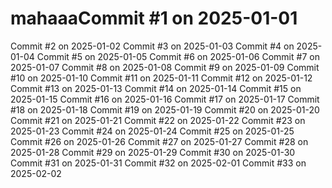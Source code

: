 # mahaaaCommit #1 on 2025-01-01
Commit #2 on 2025-01-02
Commit #3 on 2025-01-03
Commit #4 on 2025-01-04
Commit #5 on 2025-01-05
Commit #6 on 2025-01-06
Commit #7 on 2025-01-07
Commit #8 on 2025-01-08
Commit #9 on 2025-01-09
Commit #10 on 2025-01-10
Commit #11 on 2025-01-11
Commit #12 on 2025-01-12
Commit #13 on 2025-01-13
Commit #14 on 2025-01-14
Commit #15 on 2025-01-15
Commit #16 on 2025-01-16
Commit #17 on 2025-01-17
Commit #18 on 2025-01-18
Commit #19 on 2025-01-19
Commit #20 on 2025-01-20
Commit #21 on 2025-01-21
Commit #22 on 2025-01-22
Commit #23 on 2025-01-23
Commit #24 on 2025-01-24
Commit #25 on 2025-01-25
Commit #26 on 2025-01-26
Commit #27 on 2025-01-27
Commit #28 on 2025-01-28
Commit #29 on 2025-01-29
Commit #30 on 2025-01-30
Commit #31 on 2025-01-31
Commit #32 on 2025-02-01
Commit #33 on 2025-02-02
